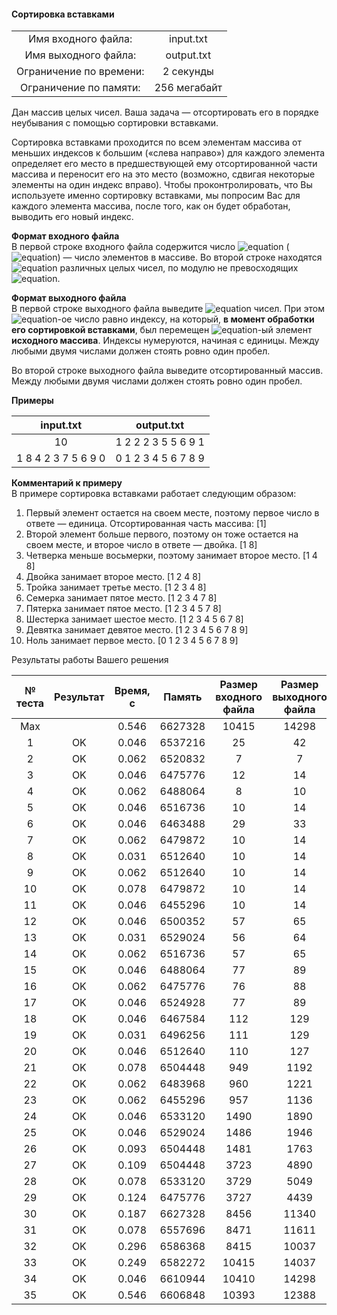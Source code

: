 #### Сортировка вставками ####


|                          |              |
|:------------------------:|:------------:|
| Имя входного файла:      | input.txt    |
| Имя выходного файла:     | output.txt   |
| Ограничение по времени:  | 2 секунды    |
| Ограничение по памяти:   | 256 мегабайт |

Дан массив целых чисел. Ваша задача — отсортировать его в порядке неубывания с помощью сортировки вставками.

Сортировка вставками проходится по всем элементам массива от меньших индексов к большим («слева направо») для каждого элемента определяет его место в предшествующей ему отсортированной части массива и переносит его на это место (возможно, сдвигая некоторые элементы на один индекс вправо). Чтобы проконтролировать, что Вы используете именно сортировку вставками, мы попросим Вас для каждого элемента массива, после того, как он будет обработан, выводить его новый индекс.

__Формат входного файла__<br>
В первой строке входного файла содержится число ![equation](http://latex.codecogs.com/svg.latex?\inline&space;n) (![equation](http://latex.codecogs.com/svg.latex?\inline&space;1&space;\le&space;n&space;\le&space;1000)) — число элементов в массиве. Во второй строке находятся ![equation](http://latex.codecogs.com/svg.latex?\inline&space;n) различных целых чисел, по модулю не превосходящих ![equation](http://latex.codecogs.com/svg.latex?\inline&space;10^9).

__Формат выходного файла__<br>
В первой строке выходного файла выведите ![equation](http://latex.codecogs.com/svg.latex?\inline&space;n) чисел. При этом ![equation](http://latex.codecogs.com/svg.latex?\inline&space;i)-ое число равно индексу, на который, __в момент обработки его сортировкой вставками__, был перемещен ![equation](http://latex.codecogs.com/svg.latex?\inline&space;i)-ый элемент __исходного массива__. Индексы нумеруются, начиная с единицы. Между любыми двумя числами должен стоять ровно один пробел.

Во второй строке выходного файла выведите отсортированный массив. Между любыми двумя числами должен стоять ровно один пробел.

__Примеры__

|      input.txt      |       output.txt    |
|:-------------------:|:-------------------:|
| 10                  | 1 2 2 2 3 5 5 6 9 1 |
| 1 8 4 2 3 7 5 6 9 0 | 0 1 2 3 4 5 6 7 8 9 |

__Комментарий к примеру__<br>
В примере сортировка вставками работает следующим образом:

1. Первый элемент остается на своем месте, поэтому первое число в ответе — единица. Отсортированная часть массива: [1]
2. Второй элемент больше первого, поэтому он тоже остается на своем месте, и второе число в ответе — двойка. [1 8]
3. Четверка меньше восьмерки, поэтому занимает второе место. [1 4 8]
4. Двойка занимает второе место. [1 2 4 8]
5. Тройка занимает третье место. [1 2 3 4 8]
6. Семерка занимает пятое место. [1 2 3 4 7 8]
7. Пятерка занимает пятое место. [1 2 3 4 5 7 8]
8. Шестерка занимает шестое место. [1 2 3 4 5 6 7 8]
9. Девятка занимает девятое место. [1 2 3 4 5 6 7 8 9]
10. Ноль занимает первое место. [0 1 2 3 4 5 6 7 8 9]

Результаты работы Вашего решения

|№ теста | Результат | Время, с |  Память | Размер входного файла | Размер выходного файла |
|:------:|:---------:|:--------:|:-------:|:---------------------:|:----------------------:|
|  Max	 |           |	0.546	| 6627328 |	10415     	          | 14298                  |
| 1	     | OK	     |  0.046	| 6537216 |	25                    |	42                     |
| 2	     | OK	     |  0.062	| 6520832 |	7	                  | 7                      | 
| 3	     | OK	     |  0.046	| 6475776 |	12	                  | 14                     | 
| 4	     | OK	     |  0.062	| 6488064 | 8	                  | 10                     | 
| 5	     | OK	     |  0.046	| 6516736 |	10	                  | 14                     | 
| 6	     | OK	     |  0.046	| 6463488 |	29	                  | 33                     |
| 7	     | OK	     |  0.062	| 6479872 |	10	                  | 14                     | 
| 8	     | OK	     |  0.031	| 6512640 |	10	                  | 14                     | 
| 9	     | OK	     |  0.062	| 6512640 |	10	                  | 14                     | 
| 10	 | OK	     |  0.078	| 6479872 |	10	                  | 14                     | 
| 11	 | OK	     |  0.046	| 6455296 |	10	                  | 14                     | 
| 12	 | OK	     |  0.046	| 6500352 |	57	                  | 65                     | 
| 13	 | OK	     |  0.031	| 6529024 |	56	                  | 64                     | 
| 14	 | OK	     |  0.062	| 6516736 | 57	                  | 65                     | 
| 15	 | OK	     |  0.046	| 6488064 |	77	                  | 89                     | 
| 16	 | OK	     |  0.062	| 6475776 |	76	                  | 88                     | 
| 17	 | OK	     |  0.046	| 6524928 |	77	                  | 89                     | 
| 18	 | OK	     |  0.046	| 6467584 |	112	                  | 129                    | 
| 19	 | OK	     |  0.031	| 6496256 |	111	                  | 129                    | 
| 20	 | OK	     |  0.046	| 6512640 |	110	                  | 127                    | 
| 21	 | OK	     |  0.078	| 6504448 |	949	                  | 1192                   | 
| 22	 | OK	     |  0.062	| 6483968 |	960	                  | 1221                   | 
| 23	 | OK	     |  0.062	| 6455296 |	957	                  | 1136                   | 
| 24	 | OK	     |  0.046	| 6533120 |	1490	              | 1890                   | 
| 25	 | OK	     |  0.046	| 6529024 |	1486	              | 1946                   | 
| 26	 | OK	     |  0.093	| 6504448 |	1481	              | 1763                   | 
| 27	 | OK	     |  0.109	| 6504448 |	3723	              | 4890                   | 
| 28	 | OK	     |  0.078	| 6533120 |	3729	              | 5049                   | 
| 29	 | OK	     |  0.124	| 6475776 |	3727	              | 4439                   | 
| 30	 | OK	     |  0.187	| 6627328 |	8456	              | 11340                  | 
| 31	 | OK	     |  0.078	| 6557696 |	8471	              | 11611                  | 
| 32	 | OK	     |  0.296	| 6586368 |	8415	              | 10037                  | 
| 33	 | OK	     |  0.249	| 6582272 |	10415	              | 14037                  | 
| 34	 | OK	     |  0.046	| 6610944 |	10410	              | 14298                  |     
| 35	 | OK	     |  0.546	| 6606848 |	10393	              | 12388                  | 
